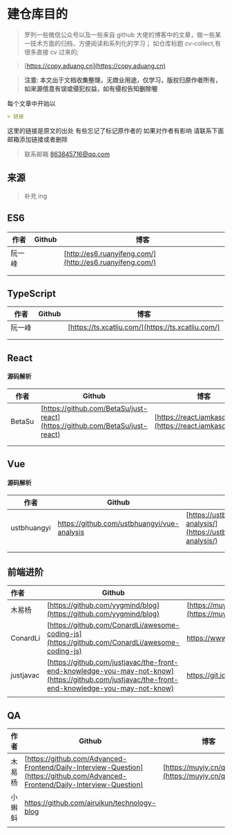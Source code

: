 # 建仓库目的

> 罗列一些微信公众号以及一些来自 github 大佬的博客中的文章，做一些某一技术方面的归档，方便阅读和系列化的学习；
> 如仓库标题 cv-collect,有很多直接 cv 过来的;

> [https://copy.aduang.cn](https://copy.aduang.cn)

> **注意: 本文出于文档收集整理，无商业用途，仅学习，版权归原作者所有，如来源信息有误或侵犯权益，如有侵权告知删除喔**

每个文章中开始以

```md
> 链接
```

这里的链接是原文的出处
有些忘记了标记原作者的 如果对作者有影响 请联系下面邮箱添加链接或者删除

> 联系邮箱 863845716@qq.com

## 来源

> 补充 ing

## ES6

####

| 作者   | Github | 博客                                                     |
| ------ | ------ | -------------------------------------------------------- |
| 阮一峰 |        | [http://es6.ruanyifeng.com/](http://es6.ruanyifeng.com/) |
|        |        |                                                          |
|        |        |                                                          |

## TypeScript

| 作者   | Github | 博客                                               |
| ------ | ------ | -------------------------------------------------- |
| 阮一峰 |        | [https://ts.xcatliu.com/](https://ts.xcatliu.com/) |
|        |        |                                                    |
|        |        |                                                    |

## React

#### 源码解析

| 作者   | Github                                                                       | 博客                                                       |
| ------ | ---------------------------------------------------------------------------- | ---------------------------------------------------------- |
| BetaSu | [https://github.com/BetaSu/just-react](https://github.com/BetaSu/just-react) | [https://react.iamkasong.com](https://react.iamkasong.com) |
|        |                                                                              |                                                            |
|        |                                                                              |                                                            |

## Vue

#### 源码解析

| 作者        | Github                                      | 博客                                                                                       |
| ----------- | ------------------------------------------- | ------------------------------------------------------------------------------------------ |
| ustbhuangyi | https://github.com/ustbhuangyi/vue-analysis | [https://ustbhuangyi.github.io/vue-analysis/](https://ustbhuangyi.github.io/vue-analysis/) |
|             |                                             |                                                                                            |
|             |                                             |                                                                                            |

## 前端进阶

| 作者      | Github                                                                                                                                         | 博客                                                     |
| :-------- | ---------------------------------------------------------------------------------------------------------------------------------------------- | -------------------------------------------------------- |
| 木易杨    | [https://github.com/yygmind/blog](https://github.com/yygmind/blog)                                                                             | [https://muyiy.cn/question/](https://muyiy.cn/question/) |
| ConardLi  | [https://github.com/ConardLi/awesome-coding-js](https://github.com/ConardLi/awesome-coding-js)                                                 | https://www.conardli.top/docs/javascript/                |
| justjavac | [https://github.com/justjavac/the-front-end-knowledge-you-may-not-know](https://github.com/justjavac/the-front-end-knowledge-you-may-not-know) | https://git.io/fjrsr                                     |
|           |                                                                                                                                                |                                                          |

## QA

| 作者   | Github                                                                                                                         | 博客                                                     |
| ------ | ------------------------------------------------------------------------------------------------------------------------------ | -------------------------------------------------------- |
| 木易杨 | [https://github.com/Advanced-Frontend/Daily-Interview-Question](https://github.com/Advanced-Frontend/Daily-Interview-Question) | [https://muyiy.cn/question/](https://muyiy.cn/question/) |
| 小蝌蚪 | https://github.com/airuikun/technology-blog                                                                                    |                                                          |
|        |                                                                                                                                |                                                          |

